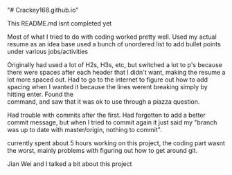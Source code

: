 "# Crackey168.github.io" 


This README.md isnt completed yet

Most of what I tried to do with coding worked pretty well. Used my actual resume as an idea base
used a bunch of unordered list to add bullet points under various jobs/activities

Originally had used a lot of H2s, H3s, etc, but switched a lot to p's because there were spaces after each
header that I didn't want, making the resume a lot more spaced out. 
Had to go to the internet to figure out how to add spacing when I wanted it because the lines werent breaking simply 
by hitting enter. Found the <br> command, and saw that it was ok to use through a piazza question. 

Had trouble with commits after the first. Had forgotten to add a better commit message, 
but when I tried to commit again it just said my "branch was up to date with master/origin, nothing to commit".


currently spent about 5 hours working on this project, the coding part wasnt the worst, mainly problems
with figuring out how to get around git. 

Jian Wei and I talked a bit about this project 